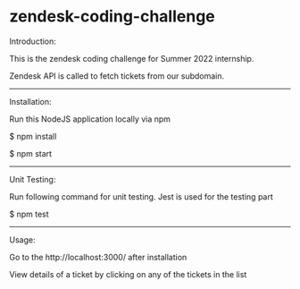 # zendesk-coding-challenge

Introduction:

This is the zendesk coding challenge for Summer 2022 internship.

Zendesk API is called to fetch tickets from our subdomain.

---

Installation:

Run this NodeJS application locally via npm

$ npm install

$ npm start

---

Unit Testing:

Run following command for unit testing. Jest is used for the testing part

$ npm test

---

Usage:

Go to the http://localhost:3000/ after installation

View details of a ticket by clicking on any of the tickets in the list
